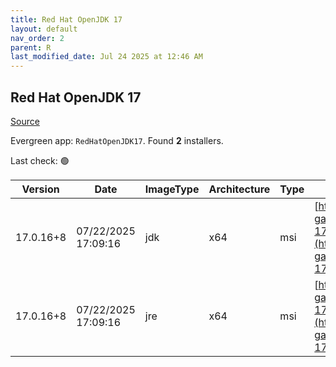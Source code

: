 ```yaml
---
title: Red Hat OpenJDK 17
layout: default
nav_order: 2
parent: R
last_modified_date: Jul 24 2025 at 12:46 AM
---
```


## Red Hat OpenJDK 17

[Source](https://developers.redhat.com/products/openjdk/overview)

Evergreen app: `RedHatOpenJDK17`. Found **2** installers.

Last check: 🟢

| Version   | Date                | ImageType | Architecture | Type | URI                                                                                                                                                                                                                                                                      |
| --------- | ------------------- | --------- | ------------ | ---- | ------------------------------------------------------------------------------------------------------------------------------------------------------------------------------------------------------------------------------------------------------------------------ |
| 17.0.16+8 | 07/22/2025 17:09:16 | jdk       | x64          | msi  | [https://developers.redhat.com/content-gateway/file/pub/openjdk/adoptium/July_2025/java-17-openjdk-17.0.16.0.8-1.win.jdk.x86_64.msi](https://developers.redhat.com/content-gateway/file/pub/openjdk/adoptium/July_2025/java-17-openjdk-17.0.16.0.8-1.win.jdk.x86_64.msi) |
| 17.0.16+8 | 07/22/2025 17:09:16 | jre       | x64          | msi  | [https://developers.redhat.com/content-gateway/file/pub/openjdk/adoptium/July_2025/java-17-openjdk-17.0.16.0.8-1.win.jre.x86_64.msi](https://developers.redhat.com/content-gateway/file/pub/openjdk/adoptium/July_2025/java-17-openjdk-17.0.16.0.8-1.win.jre.x86_64.msi) |
